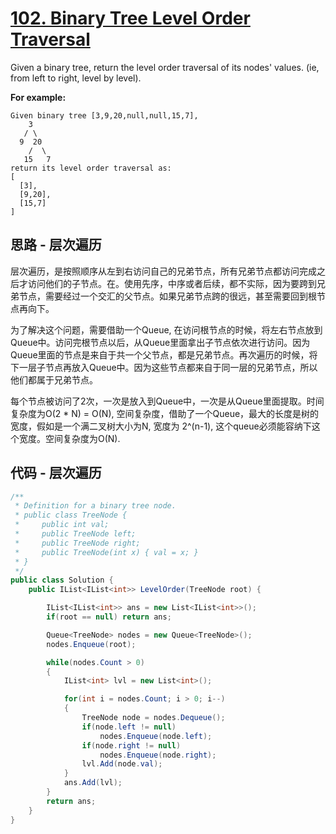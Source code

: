 # [102. Binary Tree Level Order Traversal](https://leetcode.com/problems/binary-tree-level-order-traversal/)

Given a binary tree, return the level order traversal of its nodes' values. (ie, from left to right, level by level).

**For example:**

```text
Given binary tree [3,9,20,null,null,15,7],
    3
   / \
  9  20
    /  \
   15   7
return its level order traversal as:
[
  [3],
  [9,20],
  [15,7]
]
```

## 思路 - 层次遍历

层次遍历，是按照顺序从左到右访问自己的兄弟节点，所有兄弟节点都访问完成之后才访问他们的子节点。在。使用先序，中序或者后续，都不实际，因为要跨到兄弟节点，需要经过一个交汇的父节点。如果兄弟节点跨的很远，甚至需要回到根节点再向下。

为了解决这个问题，需要借助一个Queue, 在访问根节点的时候，将左右节点放到Queue中。访问完根节点以后，从Queue里面拿出子节点依次进行访问。因为Queue里面的节点是来自于共一个父节点，都是兄弟节点。再次遍历的时候，将下一层子节点再放入Queue中。因为这些节点都来自于同一层的兄弟节点，所以他们都属于兄弟节点。

每个节点被访问了2次，一次是放入到Queue中，一次是从Queue里面提取。时间复杂度为O(2 * N) = O(N), 空间复杂度，借助了一个Queue，最大的长度是树的宽度，假如是一个满二叉树大小为N, 宽度为 2^(n-1), 这个queue必须能容纳下这个宽度。空间复杂度为O(N).

## 代码 - 层次遍历

```csharp
/**
 * Definition for a binary tree node.
 * public class TreeNode {
 *     public int val;
 *     public TreeNode left;
 *     public TreeNode right;
 *     public TreeNode(int x) { val = x; }
 * }
 */
public class Solution {
    public IList<IList<int>> LevelOrder(TreeNode root) {

        IList<IList<int>> ans = new List<IList<int>>();
        if(root == null) return ans;

        Queue<TreeNode> nodes = new Queue<TreeNode>();
        nodes.Enqueue(root);

        while(nodes.Count > 0)
        {
            IList<int> lvl = new List<int>();

            for(int i = nodes.Count; i > 0; i--)
            {
                TreeNode node = nodes.Dequeue();
                if(node.left != null)
                    nodes.Enqueue(node.left);
                if(node.right != null)
                    nodes.Enqueue(node.right);
                lvl.Add(node.val);
            }
            ans.Add(lvl);
        }
        return ans;
    }
}
```
